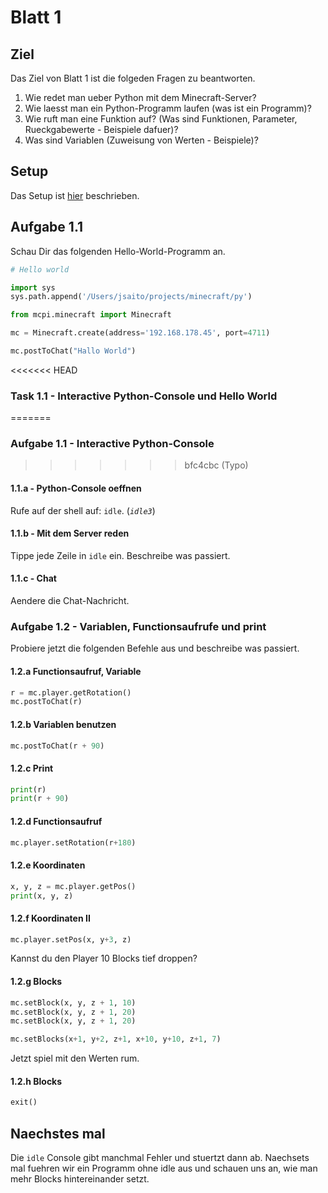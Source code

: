 # Blatt 1

## Ziel

Das Ziel von Blatt 1 ist die folgeden Fragen zu beantworten.

1. Wie redet man ueber Python mit dem Minecraft-Server?
1. Wie laesst man ein Python-Programm laufen (was ist ein Programm)?
1. Wie ruft man eine Funktion auf? (Was sind Funktionen, Parameter, Rueckgabewerte - Beispiele dafuer)?
1. Was sind Variablen (Zuweisung von Werten - Beispiele)?

## Setup

Das Setup ist [hier](https://github.com/mncrft/homecraft.doc) beschrieben.

## Aufgabe 1.1

Schau Dir das folgenden Hello-World-Programm an.

```python
# Hello world

import sys
sys.path.append('/Users/jsaito/projects/minecraft/py')

from mcpi.minecraft import Minecraft

mc = Minecraft.create(address='192.168.178.45', port=4711)

mc.postToChat("Hallo World")
```

<<<<<<< HEAD
### Task 1.1 - Interactive Python-Console und Hello World
=======
### Aufgabe 1.1 - Interactive Python-Console
>>>>>>> bfc4cbc (Typo)

#### 1.1.a - Python-Console oeffnen
Rufe auf der shell auf: `idle`. (*`idle3`*)

#### 1.1.b - Mit dem Server reden
Tippe jede Zeile in `idle` ein. Beschreibe was passiert.

#### 1.1.c - Chat
Aendere die Chat-Nachricht.

### Aufgabe 1.2 - Variablen, Functionsaufrufe und print

Probiere jetzt die folgenden Befehle aus und beschreibe was passiert.

#### 1.2.a Functionsaufruf, Variable

```python
r = mc.player.getRotation()
mc.postToChat(r)
```

#### 1.2.b Variablen benutzen

```python
mc.postToChat(r + 90)
```

#### 1.2.c Print

```python
print(r)
print(r + 90)
```

#### 1.2.d Functionsaufruf

```python
mc.player.setRotation(r+180)
```

#### 1.2.e Koordinaten

```python
x, y, z = mc.player.getPos()
print(x, y, z)
```


#### 1.2.f Koordinaten II

```python
mc.player.setPos(x, y+3, z)
```

Kannst du den Player 10 Blocks tief droppen?

#### 1.2.g Blocks

```python
mc.setBlock(x, y, z + 1, 10)
mc.setBlock(x, y, z + 1, 20)
mc.setBlock(x, y, z + 1, 20)

mc.setBlocks(x+1, y+2, z+1, x+10, y+10, z+1, 7)
```

Jetzt spiel mit den Werten rum.

#### 1.2.h Blocks

```python
exit()
```

## Naechstes mal

Die `idle` Console gibt manchmal Fehler und stuertzt dann ab.
Naechsets mal fuehren wir ein Programm ohne idle aus und schauen uns an, wie man mehr Blocks hintereinander setzt.
